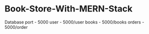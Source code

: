 # Book-Store-With-MERN-Stack

Database port - 5000
 user -   5000/user
 books -  5000/books
 orders - 5000/order


